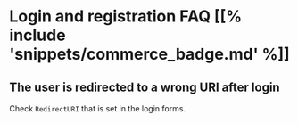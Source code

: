 # Login and registration FAQ [[% include 'snippets/commerce_badge.md' %]]

## The user is redirected to a wrong URI after login

Check `RedirectURI` that is set in the login forms.
